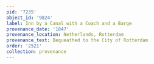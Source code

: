 ```yaml
---
pid: '7235'
object_id: '9824'
label: Inn by a Canal with a Coach and a Barge
provenance_date: '1847'
provenance_location: Netherlands, Rotterdam
provenance_text: Bequeathed to the City of Rotterdam
order: '2521'
collection: provenance
---
```

